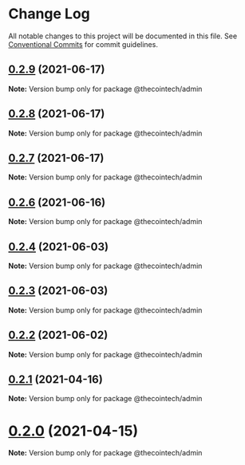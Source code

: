 # Change Log

All notable changes to this project will be documented in this file.
See [Conventional Commits](https://conventionalcommits.org) for commit guidelines.

## [0.2.9](https://github.com/electron-react-boilerplate/electron-react-boilerplate/compare/v0.2.8...v0.2.9) (2021-06-17)

**Note:** Version bump only for package @thecointech/admin





## [0.2.8](https://github.com/electron-react-boilerplate/electron-react-boilerplate/compare/v0.2.7...v0.2.8) (2021-06-17)

**Note:** Version bump only for package @thecointech/admin





## [0.2.7](https://github.com/electron-react-boilerplate/electron-react-boilerplate/compare/v0.2.6...v0.2.7) (2021-06-17)

**Note:** Version bump only for package @thecointech/admin





## [0.2.6](https://github.com/electron-react-boilerplate/electron-react-boilerplate/compare/v0.2.1...v0.2.6) (2021-06-16)

**Note:** Version bump only for package @thecointech/admin





## [0.2.4](https://github.com/electron-react-boilerplate/electron-react-boilerplate/compare/v0.2.3...v0.2.4) (2021-06-03)

**Note:** Version bump only for package @thecointech/admin





## [0.2.3](https://github.com/electron-react-boilerplate/electron-react-boilerplate/compare/v0.2.2...v0.2.3) (2021-06-03)

**Note:** Version bump only for package @thecointech/admin





## [0.2.2](https://github.com/electron-react-boilerplate/electron-react-boilerplate/compare/v0.1.29...v0.2.2) (2021-06-02)

**Note:** Version bump only for package @thecointech/admin





## [0.2.1](https://github.com/electron-react-boilerplate/electron-react-boilerplate/compare/v0.2.0...v0.2.1) (2021-04-16)

**Note:** Version bump only for package @thecointech/admin





# [0.2.0](https://github.com/electron-react-boilerplate/electron-react-boilerplate/compare/v0.1.29...v0.2.0) (2021-04-15)

**Note:** Version bump only for package @thecointech/admin
